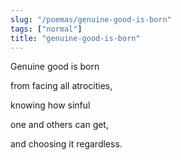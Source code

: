 ```yaml
---
slug: "/poemas/genuine-good-is-born"
tags: ["normal"]
title: "genuine-good-is-born"
---
```

Genuine good is born

from facing all atrocities,

knowing how sinful

one and others can get,

and choosing it regardless.